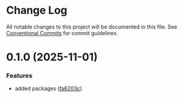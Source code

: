 # Change Log

All notable changes to this project will be documented in this file.
See [Conventional Commits](https://conventionalcommits.org) for commit guidelines.

# 0.1.0 (2025-11-01)


### Features

* added packages ([fa6203c](https://github.com/dasaplan/ts-mono/commit/fa6203c3af7695b7710242aa9f8ca14567a27a7f))
